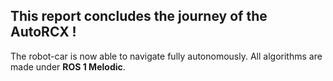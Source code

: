 ## This report concludes the journey of the **AutoRCX** !

The robot-car is now able to navigate fully autonomously. All algorithms are made under **ROS 1 Melodic**.
